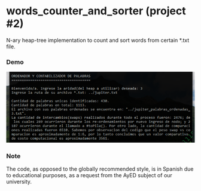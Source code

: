 # words_counter_and_sorter (project #2)

N-ary heap-tree implementation to count and sort words from certain *.txt file.

### Demo

![](data/demo.png)

### Note

The code, as opposed to the globally recommended style, is in Spanish due to educational purposes, as a request from the AyED subject of our university.
